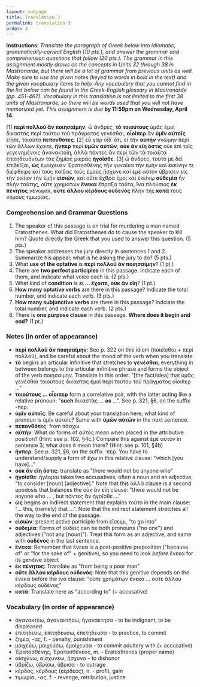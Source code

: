 ```yaml
---
layout: subpage
title: Translation 3
permalink: translation-3
order: 3
---
```


**Instructions**: *Translate the paragraph of Greek below into idiomatic, grammatically-correct English (10 pts.), and answer the grammar and comprehension questions that follow (20 pts.). The grammar in this assignment mostly draws on the concepts in Units 32 through 38 in Mastronarde, but there will be a lot of grammar from previous units as well. Make sure to use the given notes (keyed to words in bold in the text) and the given vocabulary items to help. Any vocabulary that you cannot find in the list below can be found in the Greek-English glossary in Mastronarde (pp. 451-467). Vocabulary in this translation is not limited to the first 38 units of Mastronarde, so there* will *be words used that you will not have memorized yet. This assignment is due* **by 11:59pm on Wednesday, April 14.**

[1] **περὶ πολλοῦ ἂν ποιησαίμην**, ὦ ἄνδρες, **τὸ** **τοιούτους** ὑμᾶς ἐμοὶ δικαστὰς περὶ τούτου τοῦ πράγματος γενέσθαι, **οἷοίπερ** ἂν **ὑμῖν αὐτοῖς** εἴητε, τοιαῦτα **πεπονθότες**. [2] εὖ γὰρ οἶδ᾽ ὅτι, εἰ τὴν **αὐτὴν** γνώμην περὶ τῶν ἄλλων ἔχοιτε, **ἥνπερ** περὶ **ὑμῶν αὐτῶν**, **οὐκ ἂν εἴη ὅστις** οὐκ ἐπὶ τοῖς γεγενημένοις ἀγανακτοίη, ἀλλὰ πάντες ἂν περὶ τῶν τὰ τοιαῦτα ἐπιτηδευόντων τὰς ζημίας μικρὰς **ἡγοῖσθε**. [3] ὦ ἄνδρες, τοῦτό με δεῖ ἐπιδεῖξαι, **ὡς** ἐμοίχευεν Ἐρατοσθένης τὴν γυναῖκα τὴν ἐμὴν καὶ ἐκείνην τε διέφθειρε καὶ τοὺς παῖδας τοὺς ἐμοὺς ᾔσχυνε καὶ ἐμὲ αὐτὸν ὕβρισεν εἰς τὴν οἰκίαν τὴν ἐμὴν **εἰσιών**, καὶ οὔτε ἔχθρα ἐμοὶ καὶ ἐκείνῳ **οὐδεμία** ἦν πλὴν ταύτης, οὔτε χρημάτων **ἕνεκα** ἔπραξα ταῦτα, ἵνα πλούσιος **ἐκ πένητος** γένωμαι, **οὔτε ἄλλου κέρδους οὐδενὸς** πλὴν τῆς **κατὰ** τοὺς νόμους τιμωρίας.

### Comprehension and Grammar Questions

1. The speaker of this passage is on trial for murdering a man named Eratosthenes. What did Eratosthenes do to cause the speaker to kill him? Quote directly the Greek that you used to answer this question. (5 pts.)
2. The speaker addresses the jury directly in sentences 1 and 2. Summarize his appeal; what is he asking the jury to do? (5 pts.)
3. What **use of the optative** is **περὶ πολλοῦ ἂν ποιησαίμην**? (1 pt.)
4. There are **two perfect participles** in this passage. Indicate each of them, and indicate what voice each is. (2 pts.)
5. What kind of **condition** is **εἰ ... ἔχοιτε, οὐκ ἂν εἴη**? (1 pt.)
6. **How many optative verbs** are there in this passage? Indicate the total number, and indicate each verb. (3 pts.)
7. **How many subjunctive verbs** are there in this passage? Indciate the total number, and indicate each verb. (2 pts.)
8. There is **one purpose clause** in this passage. **Where does it begin and end?** (1 pt.)

### Notes (in order of appearance)

* **περὶ πολλοῦ ἂν ποιησαίμην**: See p. 322 on this idiom (ποιεῖσθαι + περί πολλοῦ), and be careful about the mood of the verb when you translate.
* **τὸ** begins an articular infinitive that stretches to **γενέσθαι**; everything in between belongs to the articular infinitive phrase and forms the object of the verb ποιησαίμην. Translate in this order: "[the fact/idea] that ὑμᾶς γενέσθαι τοιούτους δικαστὰς ἐμοὶ περὶ τούτου τοῦ πράγματος οἷοιπερ ..."
* **τοιούτους ... οἷοιπερ** form a correlative pair, with the latter acting like a relative pronoun: "**such** δικαστὰς ... **as** ...". See p. 321, §6, on the suffix -περ.
* **ὑμῖν αὐτοῖς**: Be careful about your translation here; what kind of pronoun is ὑμῖν αὐτοῖς? Same with **ὑμῶν αὐτῶν** in the next sentence.
* **πεπονθότες**: from πάσχω
* **αὐτὴν**: What do forms of αὐτός mean when placed in the attributive position? (Hint: see p. 102, §4c.) Compare this against ἐμὲ αὐτὸν in sentence 3; what does it mean there? (Hint: see p. 101, §4b)
* **ἥνπερ**: See p. 321, §6, on the suffix -περ. You have to understand/supply a form of ἔχω in this relative clause: "which [you have]..."
* **οὐκ ἂν εἴη ὅστις**: translate as "there would not be anyone who"
* **ἡγοῖσθε**: ἡγέομαι takes two accusatives, often a noun and an adjective, "to consider [noun] [adjective]." Note that this ἀλλὰ clause is a second apodosis that balances the οὐκ ἂν εἴη clause: "there would not be anyone who ... , but πάντες ἂν ἡγοῖσθε ..."
* **ὡς** begins an indirect statement that explains τοῦτο in the main clause: "... this, (namely) that ...". Note that the indirect statement stretches all the way to the end of the passage.
* **εἰσιών**: present active participle from εἴσειμι, "to go into"
* **οὐδεμία**: Forms of οὐδείς can be both pronouns ("no one") and adjectives ("not any [noun]"). Treat this form as an adjective, and same with **οὐδένος** in the last sentence.
* **ἕνεκα**: Remember that ἕνεκα is a post-positive preposition ("because of" or "for the sake of" + genitive), so you need to look *before* ἕνεκα for its genitive object
* **ἐκ πένητος**: Translate as "from being a poor man"
* **οὔτε ἄλλου κέρδους οὐδενὸς**: Note that this genitive depends on the ἕνεκα before the ἵνα clause: "οὔτε χρημάτων ἕνεκα ... οὔτε ἄλλου κέρδους οὐδένος"
* **κατὰ**: Translate here as "according to" (+ accusative)

### Vocabulary (in order of appearance)

* ἀγανακτέω, ἀγανακτήσω, ἠγανάκτησα - to be indignant, to be displeased
* ἐπιτηδεύω, ἐπιτηδεύσω, ἐπετήδευσα - to practice, to commit
* ζημία, -ας, f. - penalty, punishment
* μοιχεύω, μοιχεύσω, ἐμοίχευσα - to commit adultery with (+ accusative)
* Ἐρατοσθένης, Ἐρατοσθένεος, m. - Eratosthenes (proper name)
* αἰσχύνω, αἰσχυνέω, ᾐσχυνα - to dishonor
* ὑβρίζω, ὑβρίσω, ὕβρισα - to outrage
* κέρδος, κέρδους (κέρδεος), n. - profit, gain
* τιμωρία, -ας, f. - revenge, retribution, justice
